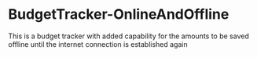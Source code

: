 # BudgetTracker-OnlineAndOffline
This is a budget tracker with added capability for the amounts to be saved offline until the internet connection is established again
